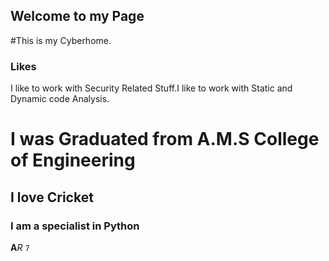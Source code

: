 ## Welcome to my Page
#This is my Cyberhome.

### Likes

I like to work with Security Related Stuff.I like to work with Static and Dynamic code Analysis.

# I was Graduated from **A.M.S College of Engineering**
## I love Cricket
### I am a specialist in Python
**A**_R_ `7`
